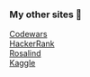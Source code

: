 ### My other sites 👋
[Codewars](https://www.codewars.com/users/Selfemra)   
[HackerRank](https://www.hackerrank.com/profile/andrii_skorokhod)  
[Rosalind](https://rosalind.info/users/Selfemra/)  
[Kaggle](https://www.kaggle.com/andriiskorokhod42)  

<!--
**Selfemra/Selfemra** is a ✨ _special_ ✨ repository because its `README.md` (this file) appears on your GitHub profile.

Here are some ideas to get you started:

- 🔭 I’m currently working on ...
- 🌱 I’m currently learning ...
- 👯 I’m looking to collaborate on ...
- 🤔 I’m looking for help with ...
- 💬 Ask me about ...
- 📫 How to reach me: ...
- 😄 Pronouns: ...
- ⚡ Fun fact: ...
-->
